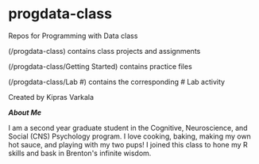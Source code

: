# progdata-class

Repos for Programming with Data class

(/progdata-class) contains class projects and assignments

(/progdata-class/Getting Started) contains practice files

(/progdata-class/Lab #) contains the corresponding # Lab activity

Created by Kipras Varkala

***About Me***

I am a second year graduate student in the Cognitive, Neuroscience, and Social (CNS) Psychology program. I love cooking, baking, making my own hot sauce, and playing with my two pups! I joined this class to hone my R skills and bask in Brenton's infinite wisdom. 
